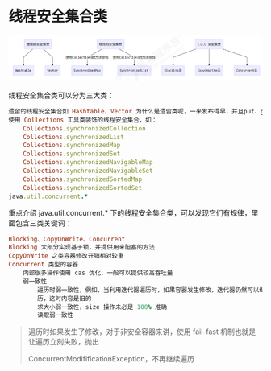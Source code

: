 # 线程安全集合类

![image-20210328214934444](images/image-20210328214934444.png)

线程安全集合类可以分为三大类：

```ruby
遗留的线程安全集合如 Hashtable，Vector	为什么是遗留类呢，一来发布得早，并且put、get、add等方法都用的synchronized修饰的
使用 Collections 工具类装饰的线程安全集合，如：
    Collections.synchronizedCollection
    Collections.synchronizedList
    Collections.synchronizedMap
    Collections.synchronizedSet
    Collections.synchronizedNavigableMap
    Collections.synchronizedNavigableSet 
    Collections.synchronizedSortedMap
    Collections.synchronizedSortedSet
java.util.concurrent.*
```

重点介绍 java.util.concurrent.* 下的线程安全集合类，可以发现它们有规律，里面包含三类关键词：

```ruby
Blocking、CopyOnWrite、Concurrent
Blocking 大部分实现基于锁，并提供用来阻塞的方法
CopyOnWrite 之类容器修改开销相对较重
Concurrent 类型的容器
    内部很多操作使用 cas 优化，一般可以提供较高吞吐量
    弱一致性
        遍历时弱一致性，例如，当利用迭代器遍历时，如果容器发生修改，迭代器仍然可以继续进行遍
        历，这时内容是旧的
        求大小弱一致性，size 操作未必是 100% 准确
        读取弱一致性
```

>遍历时如果发生了修改，对于非安全容器来讲，使用 fail-fast 机制也就是让遍历立刻失败，抛出
>
>ConcurrentModifificationException，不再继续遍历